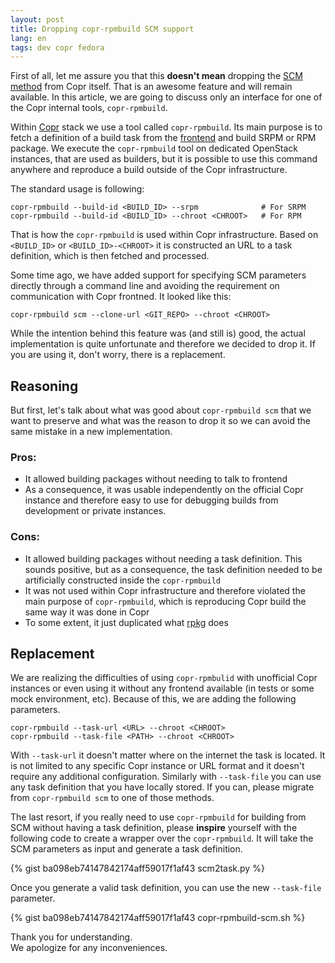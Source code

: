 ```yaml
---
layout: post
title: Dropping copr-rpmbuild SCM support
lang: en
tags: dev copr fedora
---
```


First of all, let me assure you that this **doesn't mean** dropping the [SCM method](https://docs.pagure.org/copr.copr/user_documentation.html#scm) from Copr itself. That is an awesome feature and will remain available. In this article, we are going to discuss only an interface for one of the Copr internal tools, `copr-rpmbuild`.

Within [Copr](https://copr.fedorainfracloud.org/) stack we use a tool called `copr-rpmbuild`. Its main purpose is to fetch a definition of a build task from the [frontend](https://copr.fedorainfracloud.org/) and build SRPM or RPM package. We execute the `copr-rpmbuild` tool on dedicated OpenStack instances, that are used as builders, but it is possible to use this command anywhere and reproduce a build outside of the Copr infrastructure.

The standard usage is following:

	copr-rpmbuild --build-id <BUILD_ID> --srpm              # For SRPM
	copr-rpmbuild --build-id <BUILD_ID> --chroot <CHROOT>   # For RPM

That is how the `copr-rpmbuild` is used within Copr infrastructure. Based on `<BUILD_ID>` or `<BUILD_ID>-<CHROOT>` it is constructed an URL to a task definition, which is then fetched and processed.

Some time ago, we have added support for specifying SCM parameters directly through a command line and avoiding the requirement on communication with Copr frontned. It looked like this:

    copr-rpmbuild scm --clone-url <GIT_REPO> --chroot <CHROOT>

While the intention behind this feature was (and still is) good, the actual implementation is quite unfortunate and therefore we decided to drop it. If you are using it, don't worry, there is a replacement.


## Reasoning

But first, let's talk about what was good about `copr-rpmbuild scm` that we want to preserve and what was the reason to drop it so we can avoid the same mistake in a new implementation.

### Pros:
- It allowed building packages without needing to talk to frontend
- As a consequence, it was usable independently on the official Copr instance and therefore easy to use for debugging builds from development or private instances.

### Cons:
- It allowed building packages without needing a task definition. This sounds positive, but as a consequence, the task definition needed to be artificially constructed inside the `copr-rpmbuild`
- It was not used within Copr infrastructure and therefore violated the main purpose of `copr-rpmbuild`, which is reproducing Copr build the same way it was done in Copr
- To some extent, it just duplicated what [rpkg](https://pagure.io/rpkg-util) does


## Replacement

We are realizing the difficulties of using `copr-rpmbulid` with unofficial Copr instances or even using it without any frontend available (in tests or some mock environment, etc). Because of this, we are adding the following parameters.

	copr-rpmbuild --task-url <URL> --chroot <CHROOT>
	copr-rpmbuild --task-file <PATH> --chroot <CHROOT>

With `--task-url` it doesn't matter where on the internet the task is located. It is not limited to any specific Copr instance or URL format and it doesn't require any additional configuration. Similarly with `--task-file` you can use any task definition that you have locally stored. If you can, please migrate from `copr-rpmbuild scm` to one of those methods.

The last resort, if you really need to use `copr-rpmbuild` for building from SCM without having a task definition, please **inspire** yourself with the following code to create a wrapper over the `copr-rpmbuild`. It will take the SCM parameters as input and generate a task definition.

{% gist ba098eb74147842174aff59017f1af43 scm2task.py %}

Once you generate a valid task definition, you can use the new `--task-file` parameter.

{% gist ba098eb74147842174aff59017f1af43 copr-rpmbuild-scm.sh %}

Thank you for understanding.<br>
We apologize for any inconveniences.
